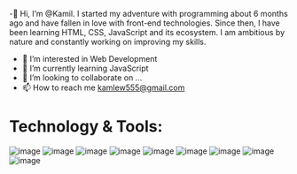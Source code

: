 -👋 Hi, I’m @Kamil. I started my adventure with programming about 6 months ago and have fallen in love with front-end technologies. Since then, I have been learning HTML, CSS, JavaScript and its ecosystem. I am ambitious by nature and constantly working on improving my skills.
- 👀 I’m interested in Web Development
- 🌱 I’m currently learning JavaScript
- 💞️ I’m looking to collaborate on ...
- 📫 How to reach me kamlew555@gmail.com 

<!---
Kamil201/Kamil201 is a ✨ special ✨ repository because its `README.md` (this file) appears on your GitHub profile.
You can click the Preview link to take a look at your changes.
--->


# Technology & Tools:

![image](https://github.com/Kamil201/Kamil201/assets/107198530/91430985-8dca-4de8-8653-37f582db7e65)
![image](https://github.com/Kamil201/Kamil201/assets/107198530/162b186c-0b5c-4be0-83d0-d4435ff979fc)
![image](https://github.com/Kamil201/Kamil201/assets/107198530/cdc36953-0df1-46f7-a1be-76874ba13048)
![image](https://github.com/Kamil201/Kamil201/assets/107198530/e52c0ab0-2e99-424a-a45f-642f85dd5de8)
![image](https://github.com/Kamil201/Kamil201/assets/107198530/de8b9974-b160-443a-8a7f-8f060074bb31)
![image](https://github.com/Kamil201/Kamil201/assets/107198530/0b3a9b0e-662f-4889-81a6-d4a6172ac033)
![image](https://github.com/Kamil201/Kamil201/assets/107198530/3e3bae04-82d2-43b9-860f-09cf3a517c8e)
![image](https://github.com/Kamil201/Kamil201/assets/107198530/5fd06fb7-466d-4c26-8b1e-50dbe29f819c)
![image](https://github.com/Kamil201/Kamil201/assets/107198530/06d171d4-d0a4-4130-8131-498b448cef3a)












